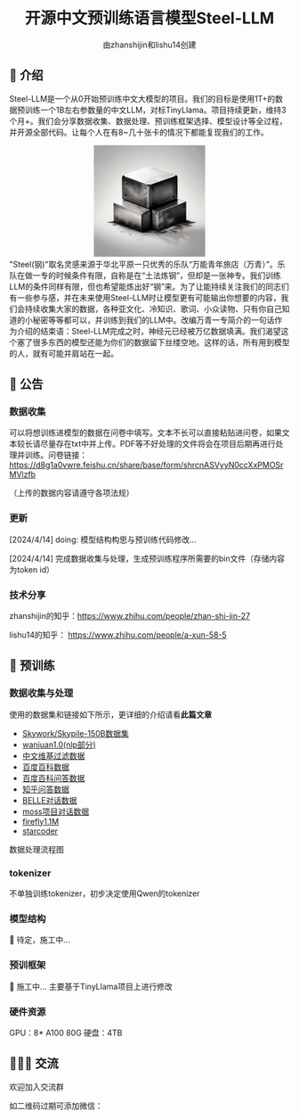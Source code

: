 <div align="center">

# 开源中文预训练语言模型Steel-LLM
由zhanshijin和lishu14创建
</div>


## 👋 介绍
Steel-LLM是一个从0开始预训练中文大模型的项目。我们的目标是使用1T+的数据预训练一个1B左右参数量的中文LLM，对标TinyLlama。项目持续更新，维持3个月+。我们会分享数据收集、数据处理、预训练框架选择、模型设计等全过程，并开源全部代码。让每个人在有8~几十张卡的情况下都能复现我们的工作。
<div align="center">
  <img src=".github/steel.png" width="200"/>
</div>
"Steel(钢)"取名灵感来源于华北平原一只优秀的乐队“万能青年旅店（万青）”。乐队在做一专的时候条件有限，自称是在“土法炼钢”，但却是一张神专。我们训练LLM的条件同样有限，但也希望能炼出好“钢”来。为了让能持续关注我们的同志们有一些参与感，并在未来使用Steel-LLM时让模型更有可能输出你想要的内容，我们会持续收集大家的数据，各种亚文化、冷知识、歌词、小众读物、只有你自己知道的小秘密等等都可以，并训练到我们的LLM中。改编万青一专简介的一句话作为介绍的结束语：Steel-LLM完成之时，神经元已经被万亿数据填满。我们渴望这个塞了很多东西的模型还能为你们的数据留下丝缕空地。这样的话，所有用到模型的人，就有可能并肩站在一起。

## 🔔 公告 
### 数据收集
可以将想训练进模型的数据在问卷中填写。文本不长可以直接粘贴进问卷，如果文本较长请尽量存在txt中并上传。PDF等不好处理的文件将会在项目后期再进行处理并训练。问卷链接：https://d8g1a0vwre.feishu.cn/share/base/form/shrcnASVyyN0ccXxPMOSrMVlzfb

（上传的数据内容请遵守各项法规）

### 更新
[2024/4/14] doing: 模型结构构思与预训练代码修改...

[2024/4/14] 完成数据收集与处理，生成预训练程序所需要的bin文件（存储内容为token id）

### 技术分享
zhanshijin的知乎：https://www.zhihu.com/people/zhan-shi-jin-27

lishu14的知乎：
https://www.zhihu.com/people/a-xun-58-5


## 🤖 预训练
### 数据收集与处理
使用的数据集和链接如下所示，更详细的介绍请看**此篇文章**

- [Skywork/Skypile-150B数据集](https://huggingface.co/datasets/Skywork/SkyPile-150B/tree/main/data)
- [wanjuan1.0(nlp部分)](https://opendatalab.org.cn/OpenDataLab/WanJuan1_dot_0?source=Q1NETg)
- [中文维基过滤数据](https://huggingface.co/datasets/pleisto/wikipedia-cn-20230720-filtered)
- [百度百科数据](https://huggingface.co/datasets/xuqinyang/BaiduBaike-5.63M)
- [百度百科问答数据](https://aistudio.baidu.com/datasetdetail/107726)
- [知乎问答数据](https://huggingface.co/datasets/wangrui6/Zhihu-KOL)
- [BELLE对话数据](https://github.com/LianjiaTech/BELLE/tree/main/data/10M)
- [moss项目对话数据](https://hf-mirror.com/datasets/YeungNLP/moss-003-sft-data)
- [firefly1.1M](https://hf-mirror.com/datasets/YeungNLP/firefly-train-1.1M)
- [starcoder](https://hf-mirror.com/datasets/bigcode/starcoderdata)

数据处理流程图


### tokenizer
不单独训练tokenizer，初步决定使用Qwen的tokenizer

### 模型结构
👷 待定，施工中...

### 预训框架
👷 施工中... 主要基于TinyLlama项目上进行修改

### 硬件资源
GPU：8* A100 80G
硬盘：4TB


## 🧑‍🤝‍🧑 交流
欢迎加入交流群

如二维码过期可添加微信：
